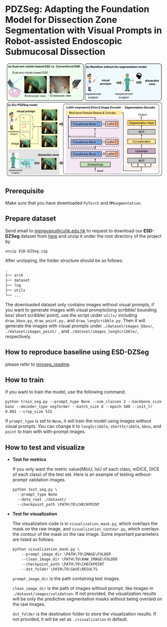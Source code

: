 # PDZSeg: Adapting the Foundation Model for Dissection Zone Segmentation with Visual Prompts in Robot-assisted Endoscopic Submucosal Dissection

<img src="./figs/main_fig.png" alt="main_fig" style="zoom:80%;" />

## Prerequisite

Make sure that you have downloaded `PyTorch` and `MMsegmentation`.

## Prepare dataset

Send email to mengyaxu@cuhk.edu.hk to request to download our **ESD-DZSeg** dataset from [here](https://drive.google.com/file/d/1obfmkU1P5Dlv2no7t1eJriy0fqw2ArOI/view?usp=drive_link) and unzip it under the root directory of the project by

```**shell**
unzip ESD-DZSeg.zip
```

After unzipping, the folder structure should be as follows.

```tree
.
├── arch
├── dataset
├── log
├── utils
└── ...
```

The downloaded dataset only contains images without visual prompts, if you want to generate images with visual prompts(long scribble/ bounding box/  short scribble/ point), use the script under `utils/` including `draw_bbox.py`, `draw_point.py,` and `draw_longScribble.py`. Then it will generate the images with visual prompts under `./dataset/images_bbox/`,  `./dataset/images_point/ `, and `./dataset/images_longScribble/`, respectively.

## How to reproduce baseline using ESD-DZSeg

please refer to [mmseg_readme](./docs/mmseg_readme.md).

## How to train

if you want to train the model, use the following command.

```shell
python train_seg.py --prompt_type None --num_classes 2 --backbone_size base --decoder_type segformer --batch_size 8 --epoch 100 --init_lr 0.001 --crop_size 532 
```

If `prompt_type` is set to `None`, it will train the model using images without visual prompts. You can change it to `longScribble`, `shortScribble`, `bbox`, and `point` to train with with-prompt images.

## How to test and visualize

- **Test for metrics**

  If you only want the metric value(MIoU, IoU of each class, mDICE, DICE of each class) of the test set. Here is an example of testing without-prompt validation images.

  ```shell
  python test_seg.py \
  	--prompt_type None
  	--data_root ./dataset/
  	--checkpoint_path \PATH\TO\CHECKPOINT
  ```

  

- **Test for visualization**

    The visualization code is in `visualization_mask.py`, which overlays the mask on the raw image, and `visualization_contour.py`, which 
    overlays the contour of the mask on the raw image. Some important parameters are listed as follows.

    ```shell
    python visualization_mask.py \
        --prompt_image_dir \PATH\TO\IMAGE\FOLDER
        --clean_image_dir \PATH\TO\RAW_IMAGE\FOLDER
        --checkpoint_path \PATH\TO\CHECKPOINT
        --dst_folder \PATH\TO\SAVE\RESULTS
    ```

    `prompt_image_dir` is the path containing test images.

    `clean_image_dir` is the path of images without prompt, like images in `./dataset/images/validation`.  If not provided, the visualization results will be only the predictive segmentation masks without being overlaid on the raw images.

    `dst_folder` is the destination folder to store the visualization results. If not provided, it will be set as `./visualization` in default.



